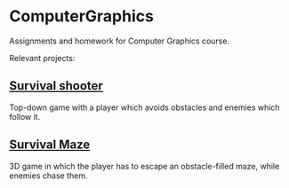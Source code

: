 # ComputerGraphics

Assignments and homework for Computer Graphics course.

Relevant projects:

## [Survival shooter](src/lab_m1/Tema1/)
Top-down game with a player which avoids obstacles and enemies which follow it.

## [Survival Maze](src/lab_m1/Tema2/)
3D game in which the player has to escape an obstacle-filled maze, while enemies chase them.
